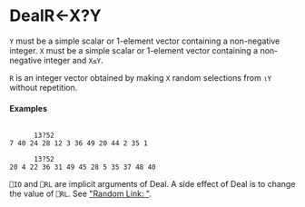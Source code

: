 




<h1 class="heading"><span class="name">Deal</span><span class="command">R←X?Y</span></h1>

`Y` must be a simple scalar or 1-element vector containing a non-negative integer. `X` must be a simple scalar or 1-element vector containing a non-negative integer and `X≤Y`.


`R` is an integer  vector obtained by making `X` random selections from `⍳Y` without repetition.

#### Examples
```apl

      13?52
7 40 24 28 12 3 36 49 20 44 2 35 1

      13?52
20 4 22 36 31 49 45 28 5 35 37 48 40
```


`⎕IO` and `⎕RL` are implicit arguments of Deal. A side effect of Deal is to change the value of `⎕RL`. See ["Random Link: "](../../../system-functions/system-functions-a-z/system-functions-a-z/rl.md).



